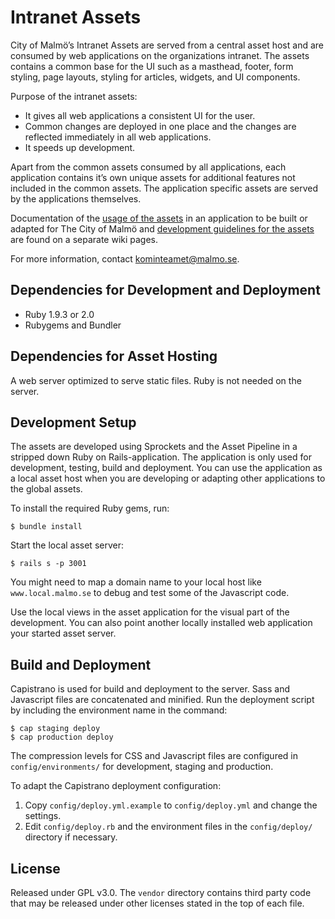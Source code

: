Intranet Assets
===============
City of Malmö’s Intranet Assets are served from a central asset host and are consumed by web applications on the organizations intranet. The assets contains a common base for the UI such as a masthead, footer, form styling, page layouts, styling for articles, widgets, and UI components.

Purpose of the intranet assets:

* It gives all web applications a consistent UI for the user.
* Common changes are deployed in one place and the changes are reflected immediately in all web applications.
* It speeds up development.

Apart from the common assets consumed by all applications, each application contains it’s own unique assets for additional features not included in the common assets. The application specific assets are served by the applications themselves.

Documentation of the [usage of the assets](wiki/Usage-of-The-Assets) in an application to be built or adapted for The City of Malmö and [development guidelines for the assets](wiki/development) are found on a separate wiki pages.

For more information, contact kominteamet@malmo.se.

## Dependencies for Development and Deployment
* Ruby 1.9.3 or 2.0
* Rubygems and Bundler

## Dependencies for Asset Hosting
A web server optimized to serve static files. Ruby is not needed on the server.

## Development Setup
The assets are developed using Sprockets and the Asset Pipeline in a stripped down Ruby on Rails-application. The application is only used for development, testing, build and deployment. You can use the application as a local asset host when you are developing or adapting other applications to the global assets.

To install the required Ruby gems, run:

```
$ bundle install
```

Start the local asset server:

```
$ rails s -p 3001
```

You might need to map a domain name to your local host like `www.local.malmo.se` to debug and test some of the Javascript code.

Use the local views in the asset application for the visual part of the development. You can also point another locally installed web application your started asset server.

## Build and Deployment
Capistrano is used for build and deployment to the server. Sass and Javascript files are concatenated and minified. Run the deployment script by including the environment name in the command:

```
$ cap staging deploy
$ cap production deploy
```

The compression levels for CSS and Javascript files are configured in `config/environments/` for development, staging and production.

To adapt the Capistrano deployment configuration:

1. Copy `config/deploy.yml.example` to `config/deploy.yml` and change the settings.
2. Edit `config/deploy.rb` and the environment files in the `config/deploy/` directory if necessary.

## License
Released under GPL v3.0. The `vendor` directory contains third party code that may be released under other licenses stated in the top of each file.

